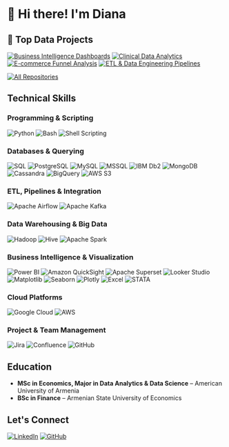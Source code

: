 # 👋 Hi there! I'm Diana

## 🚀 Top Data Projects
[![Business Intelligence Dashboards](https://github-readme-stats.vercel.app/api/pin/?username=dianaasatryan-data&repo=BI-Dashboards&border_color=ffffff&bg_color=0D1117&title_color=C9D1D9&text_color=8B949E&icon_color=7F3FBF)](https://github.com/dianaasatryan-data/BI-Dashboards)
[![Clinical Data Analytics](https://github-readme-stats.vercel.app/api/pin/?username=dianaasatryan-data&repo=Clinical-Data-Analytics&border_color=ffffff&bg_color=0D1117&title_color=C9D1D9&text_color=8B949E&icon_color=7F3FBF)](https://github.com/dianaasatryan-data/Clinical-Data-Analytics)
[![E-commerce Funnel Analysis](https://github-readme-stats.vercel.app/api/pin/?username=dianaasatryan-data&repo=Ecom-Funnel-Analysis&border_color=ffffff&bg_color=0D1117&title_color=C9D1D9&text_color=8B949E&icon_color=7F3FBF)](https://github.com/dianaasatryan-data/Ecom-Funnel-Analysis)
[![ETL & Data Engineering Pipelines](https://github-readme-stats.vercel.app/api/pin/?username=dianaasatryan-data&repo=ETL-Pipelines&border_color=ffffff&bg_color=0D1117&title_color=C9D1D9&text_color=8B949E&icon_color=7F3FBF)](https://github.com/dianaasatryan-data/ETL-Pipelines)

<p align="left">
  <a href="https://github.com/dianaasatryan-data?tab=repositories" target="_blank">
    <img alt="All Repositories" title="View All Repositories" 
         src="https://img.shields.io/badge/🔍%20All%20Repositories-2962FF?style=for-the-badge&logo=github&logoColor=white"/>
  </a>
</p>

## Technical Skills

### Programming & Scripting
![Python](https://img.shields.io/badge/Python-3776AB?style=flat&logo=python&logoColor=white)
![Bash](https://img.shields.io/badge/Bash-121011?style=flat&logo=gnubash&logoColor=white)
![Shell Scripting](https://img.shields.io/badge/Shell_Scripting-4EAA25?style=flat&logo=gnu&logoColor=white)

### Databases & Querying
![SQL](https://img.shields.io/badge/SQL-025E8C?style=flat&logo=postgresql&logoColor=white)
![PostgreSQL](https://img.shields.io/badge/PostgreSQL-336791?style=flat&logo=postgresql&logoColor=white)
![MySQL](https://img.shields.io/badge/MySQL-4479A1?style=flat&logo=mysql&logoColor=white)
![MSSQL](https://img.shields.io/badge/MSSQL-CC2927?style=flat&logo=microsoft-sql-server&logoColor=white)
![IBM Db2](https://img.shields.io/badge/IBM%20Db2-054ADA?style=flat&logo=ibm&logoColor=white)
![MongoDB](https://img.shields.io/badge/MongoDB-4EA94B?style=flat&logo=mongodb&logoColor=white)
![Cassandra](https://img.shields.io/badge/Cassandra-1287B1?style=flat&logo=apache-cassandra&logoColor=white)
![BigQuery](https://img.shields.io/badge/BigQuery-4285F4?style=flat&logo=google-cloud&logoColor=white)
![AWS S3](https://img.shields.io/badge/AWS%20S3-FF9900?style=flat&logo=amazonaws&logoColor=white)

### ETL, Pipelines & Integration
![Apache Airflow](https://img.shields.io/badge/Apache%20Airflow-017CEE?style=flat&logo=apache-airflow&logoColor=white)
![Apache Kafka](https://img.shields.io/badge/Apache%20Kafka-000000?style=flat&logo=apache-kafka&logoColor=white)

### Data Warehousing & Big Data
![Hadoop](https://img.shields.io/badge/Hadoop-66CCFF?style=flat&logo=apache-hadoop&logoColor=black)
![Hive](https://img.shields.io/badge/Hive-FDEE21?style=flat&logo=apache-hive&logoColor=black)
![Apache Spark](https://img.shields.io/badge/Apache%20Spark-E25A1C?style=flat&logo=apache-spark&logoColor=white)

### Business Intelligence & Visualization
![Power BI](https://img.shields.io/badge/PowerBI-F2C811?style=flat&logo=powerbi&logoColor=black)
![Amazon QuickSight](https://img.shields.io/badge/QuickSight-232F3E?style=flat&logo=amazonaws&logoColor=white)
![Apache Superset](https://img.shields.io/badge/Apache%20Superset-000000?style=flat&logo=apache&logoColor=white)
![Looker Studio](https://img.shields.io/badge/Looker%20Studio-4285F4?style=flat&logo=google&logoColor=white)  
![Matplotlib](https://img.shields.io/badge/Matplotlib-003366?style=flat&logo=python&logoColor=white)
![Seaborn](https://img.shields.io/badge/Seaborn-4E89AE?style=flat&logo=python&logoColor=white)
![Plotly](https://img.shields.io/badge/Plotly-3F4F75?style=flat&logo=plotly&logoColor=white)
![Excel](https://img.shields.io/badge/Excel-217346?style=flat&logo=microsoft-excel&logoColor=white)
![STATA](https://img.shields.io/badge/Stata-1E90FF?style=flat&logo=stata&logoColor=white)

### Cloud Platforms
![Google Cloud](https://img.shields.io/badge/Google%20Cloud-4285F4?style=flat&logo=google-cloud&logoColor=white)
![AWS](https://img.shields.io/badge/AWS-FF9900?style=flat&logo=amazon-aws&logoColor=white)

### Project & Team Management
![Jira](https://img.shields.io/badge/Jira-0052CC?style=flat&logo=jira&logoColor=white)
![Confluence](https://img.shields.io/badge/Confluence-172B4D?style=flat&logo=confluence&logoColor=white)
![GitHub](https://img.shields.io/badge/GitHub-181717?style=flat&logo=github&logoColor=white)



## Education
- **MSc in Economics, Major in Data Analytics & Data Science** – American University of Armenia  
- **BSc in Finance** – Armenian State University of Economics  


## Let's Connect
[![LinkedIn](https://img.shields.io/badge/LinkedIn-0077B5?style=for-the-badge&logo=linkedin&logoColor=white)](https://www.linkedin.com/in/dianaasatryan/)
[![GitHub](https://img.shields.io/badge/GitHub-181717?style=for-the-badge&logo=github&logoColor=white)](https://github.com/dianaasatryan-data)
